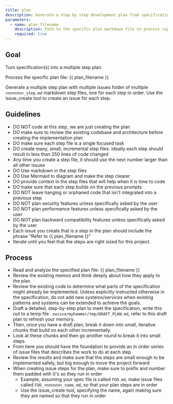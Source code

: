 ```yaml
---
title: plan
description: Generate a step by step development plan from specification(s).
parameters:
  - name: plan_filename
    description: Path to the specific plan markdown file to process (optional)
    required: true
---
```


## Goal

Turn specification(s) into a multiple step plan.

Process the specific plan file: {{ plan_filename }}

Generate a multiple step plan with multiple issues folder of multiple `<nnnnnn>_step.md` markdown step files, one for each step in order. Use the issue_create tool to create an issue for each step.


## Guidelines

- DO NOT code at this step, we are just creating the plan
- DO make sure to review the existing codebase and architecture before creating the implementation plan
- DO make sure each step file is a single focused task
- DO create many, small, incremental step files. Ideally each step should result in less than 250 lines of code changed
- Any time you create a step file, it should use the next number larger than all other issues
- DO Use markdown in the step files
- DO Use Mermaid to diagram and make the step clearer
- DO provide context in the step files that will help when it is time to code
- DO make sure that each step builds on the previous prompts
- DO NOT leave hanging or orphaned code that isn't integrated into a previous step
- DO NOT plan security features unless specifically asked by the user
- DO NOT plan performance features unless specifically asked by the user
- DO NOT plan backward compatibility features unless specifically asked by the user
- Each issue you create that is a step in the plan should include the phrase "Refer to {{ plan_filename }}"
- Iterate until you feel that the steps are right sized for this project.

## Process

- Read and analyze the specified plan file: {{ plan_filename }}
- Review the existing memos and think deeply about how they apply to the plan.
- Review the existing code to determine what parts of the specification might already be implemented.  Unless explicitly instructed otherwise in the specification, do not add new systems/services when existing patterns and systems can be extended to achieve the goals.
- Draft a detailed, step-by-step plan to meet the specification, write this out to a temp file `.swissarmyhammer/tmp/DRAFT_PLAN.md`, refer to this draft plan to refresh your memory.
- Then, once you have a draft plan, break it down into small, iterative chunks that build on each other incrementally.
- Look at these chunks and then go another round to break it into small steps.
- From here you should have the foundation to provide an in order series of issue files that describes the work to do at each step
- Review the results and make sure that the steps are small enough to be implemented safely, but big enough to move the project forward
- When creating issue steps for the plan, make sure to prefix and number them padded with 0's so they run in order
  - Example, assuming your spec file is called `FOO.md`, make issue files called `FOO_<nnnnnn>_name.md`, so that your plan steps are in order
  - Use the issue_create tool, specifying the name, again making sure they are named so that they run in order
